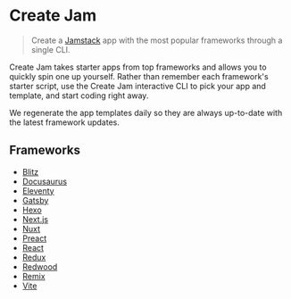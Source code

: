 # Create Jam

> Create a [Jamstack](https://jamstack.org) app with the most popular frameworks through a single CLI.

Create Jam takes starter apps from top frameworks and allows you to quickly spin one up yourself.
Rather than remember each framework's starter script, use the Create Jam interactive CLI to pick your app and template,
and start coding right away.

We regenerate the app templates daily so they are always up-to-date with the latest framework updates.

## Frameworks

- [Blitz](/frameworks?id=blitz)
- [Docusaurus](/frameworks?id=docusaurus)
- [Eleventy](/frameworks?id=eleventy)
- [Gatsby](/frameworks?id=gatsby)
- [Hexo](/frameworks?id=hexo)
- [Next.js](/frameworks?id=nextjs)
- [Nuxt](/frameworks?id=nuxt)
- [Preact](/frameworks?id=preact)
- [React](/frameworks?id=react)
- [Redux](/frameworks?id=redux)
- [Redwood](/frameworks?id=redwood)
- [Remix](/frameworks?id=remix)
- [Vite](/frameworks?id=vite)
